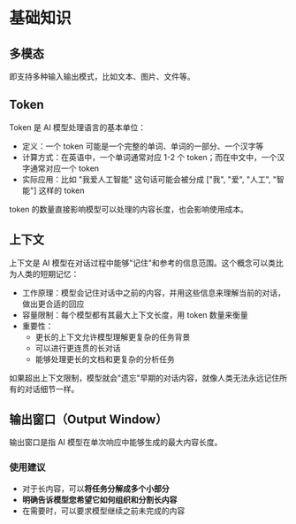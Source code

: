 # 基础知识

## 多模态
即支持多种输入输出模式，比如文本、图片、文件等。

## Token
Token 是 AI 模型处理语言的基本单位：

- 定义：一个 token 可能是一个完整的单词、单词的一部分、一个汉字等
- 计算方式：在英语中，一个单词通常对应 1-2 个 token；而在中文中，一个汉字通常对应一个 token
- 实际应用：比如 "我爱人工智能" 这句话可能会被分成 ["我", "爱", "人工", "智能"] 这样的 token

token 的数量直接影响模型可以处理的内容长度，也会影响使用成本。

## 上下文

上下文是 AI 模型在对话过程中能够"记住"和参考的信息范围。这个概念可以类比为人类的短期记忆：

- 工作原理：模型会记住对话中之前的内容，并用这些信息来理解当前的对话，做出更合适的回应
- 容量限制：每个模型都有其最大上下文长度，用 token 数量来衡量
- 重要性：
  - 更长的上下文允许模型理解更复杂的任务背景
  - 可以进行更连贯的长对话
  - 能够处理更长的文档和更复杂的分析任务

如果超出上下文限制，模型就会"遗忘"早期的对话内容，就像人类无法永远记住所有的对话细节一样。

## 输出窗口（Output Window）
输出窗口是指 AI 模型在单次响应中能够生成的最大内容长度。

### 使用建议

- 对于长内容，可以**将任务分解成多个小部分**
- **明确告诉模型您希望它如何组织和分割长内容**
- 在需要时，可以要求模型继续之前未完成的内容